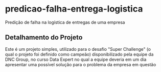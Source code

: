 # predicao-falha-entrega-logistica
Predição de falha na logística de entregas de uma empresa

## Detalhamento do Projeto
Este é um projeto simples, utilizado para o desafio "Super Challenge" (o qual o projeto foi definido como campeão) disponibilizado pela equipe da DNC Group, no curso Data Expert no qual a equipe deveria em um dia apresentar uma possível solução para o problema da empresa em questão
